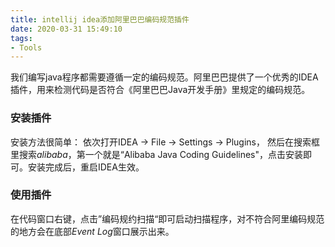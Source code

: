 ```yaml
---
title: intellij idea添加阿里巴巴编码规范插件
date: 2020-03-31 15:49:10
tags:
- Tools
---
```


我们编写java程序都需要遵循一定的编码规范。阿里巴巴提供了一个优秀的IDEA插件，用来检测代码是否符合《阿里巴巴Java开发手册》里规定的编码规范。

### 安装插件
安装方法很简单：
依次打开IDEA -> File -> Settings -> Plugins， 然后在搜索框里搜索*alibaba*，第一个就是“Alibaba Java Coding Guidelines"，点击安装即可。安装完成后，重启IDEA生效。 

### 使用插件
在代码窗口右键，点击”编码规约扫描“即可启动扫描程序，对不符合阿里编码规范的地方会在底部*Event Log*窗口展示出来。